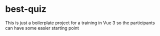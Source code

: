 # best-quiz
This is just a boilerplate project for a training in Vue 3 so the participants can have some easier starting point
